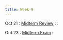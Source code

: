 ```yaml
---
title: Week-9
---
```



Oct 21
: [Midterm Review]()
  : 
  : [](#)

Oct 23
: [Midterm Exam]()
  : 

